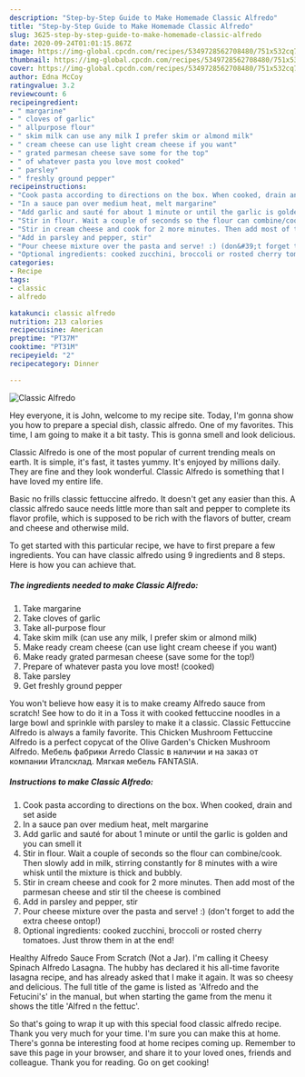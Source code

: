 ```yaml
---
description: "Step-by-Step Guide to Make Homemade Classic Alfredo"
title: "Step-by-Step Guide to Make Homemade Classic Alfredo"
slug: 3625-step-by-step-guide-to-make-homemade-classic-alfredo
date: 2020-09-24T01:01:15.867Z
image: https://img-global.cpcdn.com/recipes/5349728562708480/751x532cq70/classic-alfredo-recipe-main-photo.jpg
thumbnail: https://img-global.cpcdn.com/recipes/5349728562708480/751x532cq70/classic-alfredo-recipe-main-photo.jpg
cover: https://img-global.cpcdn.com/recipes/5349728562708480/751x532cq70/classic-alfredo-recipe-main-photo.jpg
author: Edna McCoy
ratingvalue: 3.2
reviewcount: 6
recipeingredient:
- " margarine"
- " cloves of garlic"
- " allpurpose flour"
- " skim milk can use any milk I prefer skim or almond milk"
- " cream cheese can use light cream cheese if you want"
- " grated parmesan cheese save some for the top"
- " of whatever pasta you love most cooked"
- " parsley"
- " freshly ground pepper"
recipeinstructions:
- "Cook pasta according to directions on the box. When cooked, drain and set aside"
- "In a sauce pan over medium heat, melt margarine"
- "Add garlic and sauté for about 1 minute or until the garlic is golden and you can smell it"
- "Stir in flour. Wait a couple of seconds so the flour can combine/cook. Then slowly add in milk, stirring constantly for 8 minutes with a wire whisk until the mixture is thick and bubbly."
- "Stir in cream cheese and cook for 2 more minutes. Then add most of the parmesan cheese and stir til the cheese is combined"
- "Add in parsley and pepper, stir"
- "Pour cheese mixture over the pasta and serve! :) (don&#39;t forget to add the extra cheese ontop!)"
- "Optional ingredients: cooked zucchini, broccoli or rosted cherry tomatoes. Just throw them in at the end!"
categories:
- Recipe
tags:
- classic
- alfredo

katakunci: classic alfredo 
nutrition: 213 calories
recipecuisine: American
preptime: "PT37M"
cooktime: "PT31M"
recipeyield: "2"
recipecategory: Dinner

---
```



![Classic Alfredo](https://img-global.cpcdn.com/recipes/5349728562708480/751x532cq70/classic-alfredo-recipe-main-photo.jpg)

Hey everyone, it is John, welcome to my recipe site. Today, I'm gonna show you how to prepare a special dish, classic alfredo. One of my favorites. This time, I am going to make it a bit tasty. This is gonna smell and look delicious.

Classic Alfredo is one of the most popular of current trending meals on earth. It is simple, it's fast, it tastes yummy. It's enjoyed by millions daily. They are fine and they look wonderful. Classic Alfredo is something that I have loved my entire life.

Basic no frills classic fettuccine alfredo. It doesn&#39;t get any easier than this. A classic alfredo sauce needs little more than salt and pepper to complete its flavor profile, which is supposed to be rich with the flavors of butter, cream and cheese and otherwise mild.


To get started with this particular recipe, we have to first prepare a few ingredients. You can have classic alfredo using 9 ingredients and 8 steps. Here is how you can achieve that.

<!--inarticleads1-->

##### The ingredients needed to make Classic Alfredo:

1. Take  margarine
1. Take  cloves of garlic
1. Take  all-purpose flour
1. Take  skim milk (can use any milk, I prefer skim or almond milk)
1. Make ready  cream cheese (can use light cream cheese if you want)
1. Make ready  grated parmesan cheese (save some for the top!)
1. Prepare  of whatever pasta you love most! (cooked)
1. Take  parsley
1. Get  freshly ground pepper


You won&#39;t believe how easy it is to make creamy Alfredo sauce from scratch! See how to do it in a Toss it with cooked fettuccine noodles in a large bowl and sprinkle with parsley to make it a classic. Classic Fettuccine Alfredo is always a family favorite. This Chicken Mushroom Fettuccine Alfredo is a perfect copycat of the Olive Garden&#39;s Chicken Mushroom Alfredo. Мебель фабрики Arredo Classic в наличии и на заказ от компании Италсклад. Мягкая мебель FANTASIA. 

<!--inarticleads2-->

##### Instructions to make Classic Alfredo:

1. Cook pasta according to directions on the box. When cooked, drain and set aside
1. In a sauce pan over medium heat, melt margarine
1. Add garlic and sauté for about 1 minute or until the garlic is golden and you can smell it
1. Stir in flour. Wait a couple of seconds so the flour can combine/cook. Then slowly add in milk, stirring constantly for 8 minutes with a wire whisk until the mixture is thick and bubbly.
1. Stir in cream cheese and cook for 2 more minutes. Then add most of the parmesan cheese and stir til the cheese is combined
1. Add in parsley and pepper, stir
1. Pour cheese mixture over the pasta and serve! :) (don&#39;t forget to add the extra cheese ontop!)
1. Optional ingredients: cooked zucchini, broccoli or rosted cherry tomatoes. Just throw them in at the end!


Healthy Alfredo Sauce From Scratch (Not a Jar). I&#39;m calling it Cheesy Spinach Alfredo Lasagna. The hubby has declared it his all-time favorite lasagna recipe, and has already asked that I make it again. It was so cheesy and delicious. The full title of the game is listed as &#39;Alfredo and the Fetucini&#39;s&#39; in the manual, but when starting the game from the menu it shows the title &#39;Alfred n the fettuc&#39;. 

So that's going to wrap it up with this special food classic alfredo recipe. Thank you very much for your time. I'm sure you can make this at home. There's gonna be interesting food at home recipes coming up. Remember to save this page in your browser, and share it to your loved ones, friends and colleague. Thank you for reading. Go on get cooking!
